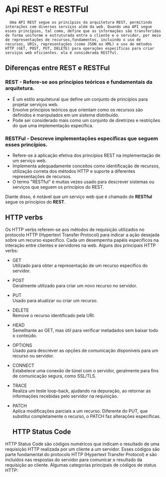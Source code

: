  # Api REST e RESTFul

      Uma API REST segue os princípios da arquitetura REST, permitindo interações com diversos serviços além da web. Quando uma API segue esses princípios, tal como, define que as informações são transferidas de forma uniforme e estruturada entre o cliente e o servidor, por meio de representações de recursos,fundamentos, incluindo o uso de recursos, URIs, representações (como JSON ou XML) e uso de métodos HTTP (GET, POST, PUT, DELETE) para operações específicas para criar serviços web eficientes. ela é considerada RESTful.
 
## Diferenças entre REST e RESTFul

### REST -  Refere-se aos princípios teóricos e fundamentais da arquitetura.

- É um estilo arquitetural que define um conjunto de princípios para projetar serviços web.
- Envolve princípios teóricos que orientam como os recursos são definidos e manipulados em um sistema distribuído.
- Pode ser considerado mais como um conjunto de diretrizes e restrições do que uma implementação específica.

### RESTFul - Descreve implementações específicas que seguem esses princípios.

- Refere-se à aplicação efetiva dos princípios REST na implementação de um serviço web.
- Implementa adequadamente conceitos como identificação de recursos, utilização correta dos métodos HTTP e suporte a diferentes representações de recursos.
- O termo "RESTful" é muitas vezes usado para descrever sistemas ou serviços que seguem os princípios do REST.

Diante disso, é notável que um serviço web que é chamado de **RESTful** segue os princípios do **REST**.

  ## HTTP verbs

  <p>      Os HTTP verbs referem-se aos métodos de requisição utilizados no protocolo HTTP (Hypertext Transfer Protocol) para indicar a ação desejada sobre um recurso específico. Cada um desempenha papéis específicos na interação entre clientes e servidores na web. Alguns dos principais HTTP verbs:</p>

- <p>GET<br>
  Utilizado para obter a representação de um recurso específico do servidor.</p>

- <p>POST<br>
   Geralmente utilizado para criar um novo recurso no servidor.</p>
   
- <p>PUT<br>
   Usado para atualizar ou criar um recurso.</p>

- <p>DELETE<br>
    Remove o recurso identificado pela URI.</p>

- <p>HEAD<br>
     Semelhante ao GET, mas útil para verificar metadados sem baixar todo o conteúdo.</p>

- <p>OPTIONS<br>
     Usado para descrever as opções de comunicação disponíveis para um recurso ou servidor.</p>

- <p>CONNECT<br>
     Estabelece uma conexão de túnel com o servidor, geralmente para fins de comunicação segura, como SSL/TLS.</p>

- <p>TRACE<br>
     Realiza um teste loop-back, ajudando na depuração, ao retornar as informações recebidas pelo servidor na requisição.</p>

- <p>PATCH<br>
   Aplica modificações parciais a um recurso. Diferente do PUT, que substitui completamente o recurso, o PATCH faz alterações específicas.</p>

     ## HTTP Status Code
  
<p>   HTTP Status Code são códigos numéricos que indicam o resultado de uma requisição HTTP realizada por um cliente a um servidor. Esses códigos são parte fundamental do protocolo HTTP (Hypertext Transfer Protocol) e são incluídos nas respostas do servidor para comunicar o resultado da requisição ao cliente. Algumas categorias principais de códigos de status HTTP:</p>



  

    

    
    
